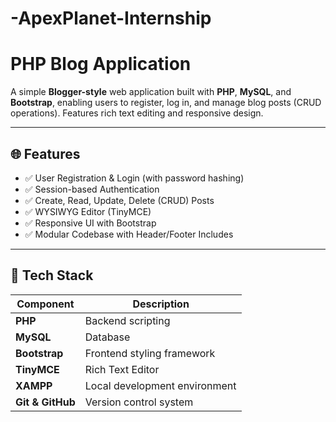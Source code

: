 # -ApexPlanet-Internship
# PHP Blog Application 

A simple **Blogger-style** web application built with **PHP**, **MySQL**, and **Bootstrap**, enabling users to register, log in, and manage blog posts (CRUD operations). Features rich text editing and responsive design.

---

## 🌐 Features

- ✅ User Registration & Login (with password hashing)
- ✅ Session-based Authentication
- ✅ Create, Read, Update, Delete (CRUD) Posts
- ✅ WYSIWYG Editor (TinyMCE)
- ✅ Responsive UI with Bootstrap
- ✅ Modular Codebase with Header/Footer Includes

---

## 🧱 Tech Stack

| Component     | Description                  |
|---------------|------------------------------|
| **PHP**       | Backend scripting             |
| **MySQL**     | Database                      |
| **Bootstrap** | Frontend styling framework    |
| **TinyMCE**   | Rich Text Editor              |
| **XAMPP**     | Local development environment |
| **Git & GitHub** | Version control system     |

